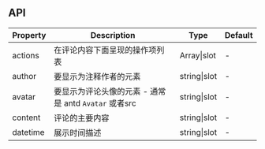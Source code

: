 ## API

| Property | Description | Type | Default |
| -------- | ----------- | ---- | ------- |
| actions | 在评论内容下面呈现的操作项列表 | Array\|slot | - |
| author | 要显示为注释作者的元素 | string\|slot | - |
| avatar | 要显示为评论头像的元素 - 通常是 antd `Avatar` 或者src | string\|slot | - |
| content | 评论的主要内容 | string\|slot | - |
| datetime | 展示时间描述 | string\|slot | - |
